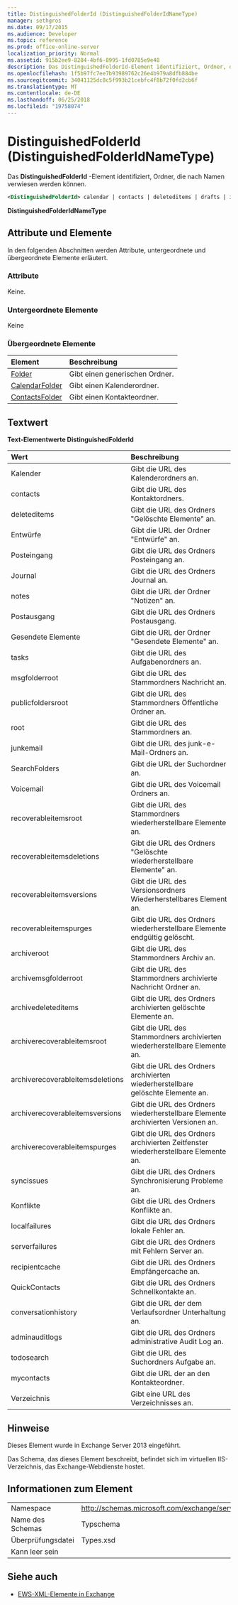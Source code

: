 ```yaml
---
title: DistinguishedFolderId (DistinguishedFolderIdNameType)
manager: sethgros
ms.date: 09/17/2015
ms.audience: Developer
ms.topic: reference
ms.prod: office-online-server
localization_priority: Normal
ms.assetid: 915b2ee9-8284-4bf6-8995-1fd0785e9e48
description: Das DistinguishedFolderId-Element identifiziert, Ordner, die nach Namen verwiesen werden können.
ms.openlocfilehash: 1f5b97fc7ee7b93989762c26e4b979a8dfb884be
ms.sourcegitcommit: 34041125dc8c5f993b21cebfc4f8b72f0fd2cb6f
ms.translationtype: MT
ms.contentlocale: de-DE
ms.lasthandoff: 06/25/2018
ms.locfileid: "19758074"
---
```

# <a name="distinguishedfolderid-distinguishedfolderidnametype"></a>DistinguishedFolderId (DistinguishedFolderIdNameType)

Das **DistinguishedFolderId** -Element identifiziert, Ordner, die nach Namen verwiesen werden können. 
  
```XML
<DistinguishedFolderId> calendar | contacts | deleteditems | drafts | inbox | journal | notes | outbox | sentitems | tasks | msgfolderroot | publicfoldersroot | root | junkemail | searchfolders | voicemail | recoverableitemsroot | recoverableitemsdeletions | recoverableitemsversions | recoverableitemspurges | archiveroot | archivemsgfolderroot | archivedeleteditems | archiverecoverableitemsroot | archiverecoverableitemsdeletions | archiverecoverableitemsversions | archiverecoverableitemspurges | syncissues | conflicts | localfailures | serverfailures | recipientcache | quickcontacts | conversationhistory | adminauditlogs | todosearch | mycontacts | directory | imcontactlist | peopleconnect</DistinguishedFolderId>
```

 **DistinguishedFolderIdNameType**
## <a name="attributes-and-elements"></a>Attribute und Elemente

In den folgenden Abschnitten werden Attribute, untergeordnete und übergeordnete Elemente erläutert.
  
### <a name="attributes"></a>Attribute

Keine.
  
### <a name="child-elements"></a>Untergeordnete Elemente

Keine
  
### <a name="parent-elements"></a>Übergeordnete Elemente

|**Element**|**Beschreibung**|
|:-----|:-----|
|[Folder](folder.md) <br/> |Gibt einen generischen Ordner.  <br/> |
|[CalendarFolder](calendarfolder.md) <br/> |Gibt einen Kalenderordner.  <br/> |
|[ContactsFolder](contactsfolder.md) <br/> |Gibt einen Kontakteordner.  <br/> |
   
## <a name="text-value"></a>Textwert

**Text-Elementwerte DistinguishedFolderId**

|**Wert**|**Beschreibung**|
|:-----|:-----|
|Kalender  <br/> |Gibt die URL des Kalenderordners an.  <br/> |
|contacts  <br/> |Gibt die URL des Kontaktordners.  <br/> |
|deleteditems  <br/> |Gibt die URL des Ordners "Gelöschte Elemente" an.  <br/> |
|Entwürfe  <br/> |Gibt die URL der Ordner "Entwürfe" an.  <br/> |
|Posteingang  <br/> |Gibt die URL des Ordners Posteingang an.  <br/> |
|Journal  <br/> |Gibt die URL des Ordners Journal an.  <br/> |
|notes  <br/> |Gibt die URL der Ordner "Notizen" an.  <br/> |
|Postausgang  <br/> |Gibt die URL des Ordners Postausgang.  <br/> |
|Gesendete Elemente  <br/> |Gibt die URL der Ordner "Gesendete Elemente" an.  <br/> |
|tasks  <br/> |Gibt die URL des Aufgabenordners an.  <br/> |
|msgfolderroot  <br/> |Gibt die URL des Stammordners Nachricht an.  <br/> |
|publicfoldersroot  <br/> |Gibt die URL des Stammordners Öffentliche Ordner an.  <br/> |
|root  <br/> |Gibt die URL des Stammordners an.  <br/> |
|junkemail  <br/> |Gibt die URL des junk-e-Mail-Ordners an.  <br/> |
|SearchFolders  <br/> |Gibt die URL der Suchordner an.  <br/> |
|Voicemail  <br/> |Gibt die URL des Voicemail Ordners an.  <br/> |
|recoverableitemsroot  <br/> |Gibt die URL des Stammordners wiederherstellbare Elemente an.  <br/> |
|recoverableitemsdeletions  <br/> |Gibt die URL des Ordners "Gelöschte wiederherstellbare Elemente" an.  <br/> |
|recoverableitemsversions  <br/> |Gibt die URL des Versionsordners Wiederherstellbares Element an.  <br/> |
|recoverableitemspurges  <br/> |Gibt die URL des Ordners wiederherstellbare Elemente endgültig gelöscht.  <br/> |
|archiveroot  <br/> |Gibt die URL des Stammordners Archiv an.  <br/> |
|archivemsgfolderroot  <br/> |Gibt die URL des Stammordners archivierte Nachricht Ordner an.  <br/> |
|archivedeleteditems  <br/> |Gibt die URL des Ordners archivierten gelöschte Elemente an.  <br/> |
|archiverecoverableitemsroot  <br/> |Gibt die URL des Stammordners archivierten wiederherstellbare Elemente an.  <br/> |
|archiverecoverableitemsdeletions  <br/> |Gibt die URL des Ordners archivierten wiederherstellbare gelöschte Elemente an.  <br/> |
|archiverecoverableitemsversions  <br/> |Gibt die URL des Ordners wiederherstellbare Elemente archivierten Versionen an.  <br/> |
|archiverecoverableitemspurges  <br/> |Gibt die URL des Ordners archivierten Zeitfenster wiederherstellbare Elemente an.  <br/> |
|syncissues  <br/> |Gibt die URL des Ordners Synchronisierung Probleme an.  <br/> |
|Konflikte  <br/> |Gibt die URL des Ordners Konflikte an.  <br/> |
|localfailures  <br/> |Gibt die URL des Ordners lokale Fehler an.  <br/> |
|serverfailures  <br/> |Gibt die URL des Ordners mit Fehlern Server an.  <br/> |
|recipientcache  <br/> |Gibt die URL des Ordners Empfängercache an.  <br/> |
|QuickContacts  <br/> |Gibt die URL des Ordners Schnellkontakte an.  <br/> |
|conversationhistory  <br/> |Gibt die URL der dem Verlaufsordner Unterhaltung an.  <br/> |
|adminauditlogs  <br/> |Gibt die URL des Ordners administrative Audit Log an.  <br/> |
|todosearch  <br/> |Gibt die URL des Suchordners Aufgabe an.  <br/> |
|mycontacts  <br/> |Gibt die URL der an den Kontakteordner.  <br/> |
|Verzeichnis  <br/> |Gibt eine URL des Verzeichnisses an.  <br/> |
   
## <a name="remarks"></a>Hinweise

Dieses Element wurde in Exchange Server 2013 eingeführt.
  
Das Schema, das dieses Element beschreibt, befindet sich im virtuellen IIS-Verzeichnis, das Exchange-Webdienste hostet.
  
## <a name="element-information"></a>Informationen zum Element

|||
|:-----|:-----|
|Namespace  <br/> |http://schemas.microsoft.com/exchange/services/2006/types  <br/> |
|Name des Schemas  <br/> |Typschema  <br/> |
|Überprüfungsdatei  <br/> |Types.xsd  <br/> |
|Kann leer sein  <br/> ||
   
## <a name="see-also"></a>Siehe auch

- [EWS-XML-Elemente in Exchange](ews-xml-elements-in-exchange.md)

